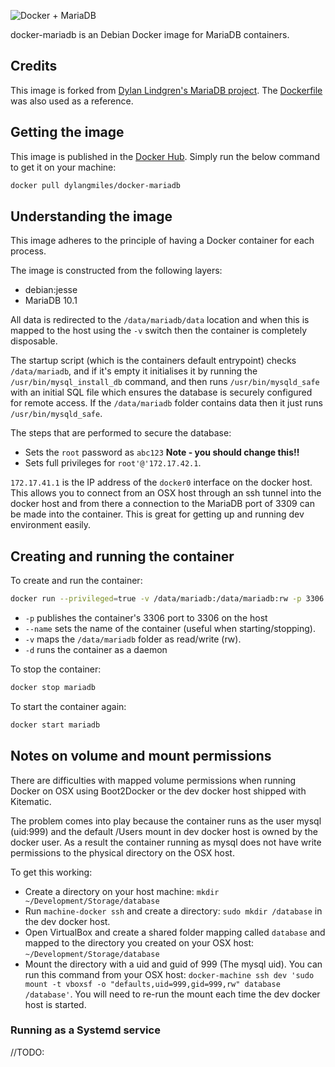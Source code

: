 ![Docker + MariaDB](https://cloud.githubusercontent.com/assets/6241518/4245631/8db69fba-3a3c-11e4-8294-244919e4af7c.jpg)

docker-mariadb is an Debian Docker image for MariaDB containers.

## Credits
This image is forked from [Dylan Lindgren's MariaDB project](https://github.com/dylanlindgren/docker-mariadb). The [Dockerfile](https://github.com/dockerfile/mariadb) was also used as a reference.


## Getting the image
This image is published in the [Docker Hub](https://registry.hub.docker.com/). Simply run the below command to get it on your machine:

```bash
docker pull dylangmiles/docker-mariadb
```

## Understanding the image
This image adheres to the principle of having a Docker container for each process.

The image is constructed from the following layers:
 - debian:jesse
 - MariaDB 10.1

All data is redirected to the `/data/mariadb/data` location and when this is mapped to the host using the `-v` switch then the container is completely disposable.

The startup script (which is the containers default entrypoint) checks `/data/mariadb`, and if it's empty it initialises it by running the `/usr/bin/mysql_install_db` command, and then runs `/usr/bin/mysqld_safe` with an initial SQL file which ensures the database is securely configured for remote access. If the `/data/mariadb` folder contains data then it just runs `/usr/bin/mysqld_safe`.

The steps that are performed to secure the database:
 - Sets the `root` password as `abc123` **Note - you should change this!!**
 - Sets full privileges for `root'@'172.17.42.1`. 
 
`172.17.41.1` is the IP address of the `docker0` interface on the docker host. This allows you to connect from an OSX host through an ssh tunnel into the docker host and from there a connection to the MariaDB port of 3309 can be made into the container. This is great for getting up and running dev environment easily. 

## Creating and running the container
To create and run the container:
```bash
docker run --privileged=true -v /data/mariadb:/data/mariadb:rw -p 3306:3306 -d --name mariadb dylangmiles/docker-mariadb
```
 - `-p` publishes the container's 3306 port to 3306 on the host
 - `--name` sets the name of the container (useful when starting/stopping).
 - `-v` maps the `/data/mariadb` folder as read/write (rw).
 - `-d` runs the container as a daemon


To stop the container:
```bash
docker stop mariadb
```

To start the container again:
```bash
docker start mariadb
```

## Notes on volume and mount permissions
There are difficulties with mapped volume permissions when running Docker on OSX using Boot2Docker or the dev docker host shipped with Kitematic. 

The problem comes into play because the container runs as the user mysql (uid:999) and the default /Users mount in dev docker host is owned by the docker user. As a result the container running as mysql does not have write permissions to the physical directory on the OSX host. 

To get this working:
 - Create a directory on your host machine: `mkdir ~/Development/Storage/database`
 - Run `machine-docker ssh` and create a directory: `sudo mkdir /database` in the dev docker host.
 - Open VirtualBox and create a shared folder mapping called `database` and mapped to the directory you created on your OSX host: `~/Development/Storage/database`
 - Mount the directory with a uid and guid of 999 (The mysql uid). You can run this command from your OSX host: `docker-machine ssh dev 'sudo mount -t vboxsf -o "defaults,uid=999,gid=999,rw" database /database'`. You will need to re-run the mount each time the dev docker host is started.


### Running as a Systemd service
//TODO:
